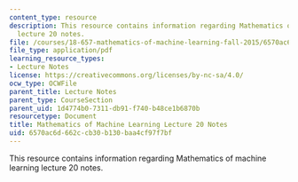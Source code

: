 ```yaml
---
content_type: resource
description: This resource contains information regarding Mathematics of machine learning
  lecture 20 notes.
file: /courses/18-657-mathematics-of-machine-learning-fall-2015/6570ac6d662ccb30b130baa4cf97f7bf_MIT18_657F15_L20.pdf
file_type: application/pdf
learning_resource_types:
- Lecture Notes
license: https://creativecommons.org/licenses/by-nc-sa/4.0/
ocw_type: OCWFile
parent_title: Lecture Notes
parent_type: CourseSection
parent_uid: 1d4774b0-7311-db91-f740-b48ce1b6870b
resourcetype: Document
title: Mathematics of Machine Learning Lecture 20 Notes
uid: 6570ac6d-662c-cb30-b130-baa4cf97f7bf
---
```

This resource contains information regarding Mathematics of machine learning lecture 20 notes.